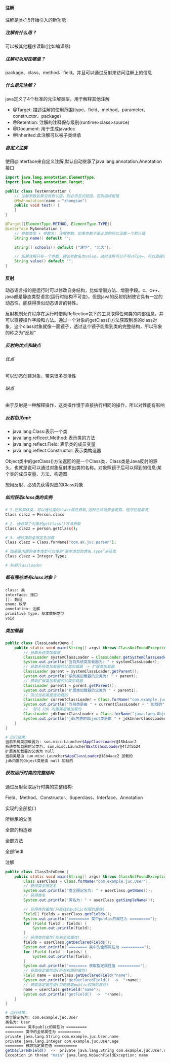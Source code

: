 #### 注解

注解是jdk1.5开始引入的新功能

##### 注解有什么用？

可以被其他程序读取(比如编译器)

##### 注解可以用在哪里？

package、class、method、field。并且可以通过反射来访问注解上的信息

##### 什么是元注解？

java定义了4个标准的元注解类型，用于解释其他注解

* @Target: 描述注解的使用范围(type、field、method、parameter、constructor、package)
* @Retention: 注解的注释保存级别(runtime>class>source)
* @Document: 用于生成javadoc
* @Inherited:此注解可以被子类继承

##### 自定义注解

使用@interface来自定义注解,默认自动继承了java.lang.annotation.Annotation接口

```java
import java.lang.annotation.ElementType;
import java.lang.annotation.Target;

public class TestAnnotation {
    // 注解参数如果没有默认值，则必须显式赋值，否则编译报错
    @MyAnnotation(name = "zhangsan")
    public void test() {
    }
}

@Target({ElementType.METHOD, ElementType.TYPE})
@interface MyAnnotation {
    // 参数类型 + 参数名: 注解参数，如果参数不是必填的可以设置一个默认值
    String name() default "";

    String[] schools() default {"清华", "北大"};

    // 如果注解只有一个参数，建议参数名为value，这时注解可以不写value=，可以直接填值
    String value() default "";
}
```

#### 反射

动态语言指的是运行时可以修改自身结构，比如增删方法、增删字段。c、c++、java都是静态类型语言(运行时结构不可变)，但是java的反射机制使它具有一定的动态性，能获得类似动态语言的特性。

反射机制允许程序在运行时借助Reflection包下的工具取得任何类的内部信息，并可以直接操作字段和方法。通过一个对象的getClass()方法获取到类的class对象，这个class对象就像一面镜子，透过这个镜子能看到类的完整结构，所以形象的称之为“反射”

##### 反射的优点和缺点

###### 优点

可以动态创建对象，带来很多灵活性

###### 缺点

由于反射是一种解释操作，这类操作慢于直接执行相同的操作，所以对性能有影响

##### 反射相关api:

* java.lang.Class:表示一个类
* java.lang.reflcect.Method: 表示类的方法
* java.lang.reflect.Field: 表示类的成员变量
* java.lang.reflect.Constructor: 表示类构造器

Object类中的getClass()方法返回的是一个Class类，Class类是Java反射的源头，也就是说可以通过对象反射求出类的名称。对象照镜子后可以得到的信息:某个类的成员变量、方法、构造器

想用反射，必须先获得对应的Class对象

##### 如何获取class类的实例

``` bash
# 1.已知具体类，可以通过类的class属性获取,这种方法最安全可靠，程序性能最高
Class clazz = Person.class

# 2. 通过某个对象的getClass()方法获取
Class clazz = person.getClass();

# 3. 通过类的全限定名加载
Class clazz = Class.forName("com.ak.juc.person");

# 如果是内置的基本类型可以使用“基本类型的类名.Type”来获取
Class clazz = Integer.Type;

# 利用ClassLoader
```

##### 都有哪些类有class对象？

```bash
class: 类
interface: 接口
[]: 数组
enum: 枚举
annotation: 注解
primitive type: 基本数据类型
void
```

##### 类加载器

```java
public class ClassLoaderDemo {
    public static void main(String[] args) throws ClassNotFoundException {
        // 获取系统类加载器
        ClassLoader systemClassLoader = ClassLoader.getSystemClassLoader();
        System.out.println("当前系统类加载器为: " + systemClassLoader);
        // 获取系统类加载器的父类加载器 -> 扩展类加载器
        ClassLoader parent = systemClassLoader.getParent();
        System.out.println("系统类加载器的父类为: " + parent);
        // 获取扩展类加载器的父类加载器
        ClassLoader parent1 = parent.getParent();
        System.out.println("扩展类加载器的父类为 " + parent1);
        // 测试当前类是谁加载的
        ClassLoader currentClassLoader = Class.forName("com.example.juc.ClassLoaderDemo").getClassLoader();
        System.out.println("当前类是由 " + currentClassLoader + " 加载的");
        //  测试 JDK 内置类是谁加载的
        ClassLoader jdkInnerClassLoader = Class.forName("java.lang.Object").getClassLoader();
        System.out.println("jdk内置的Object类是由 " + jdkInnerClassLoader + " 加载的");
    }
}
```

```bash
# 运行结果:
当前系统类加载器为: sun.misc.Launcher$AppClassLoader@18b4aac2
系统类加载器的父类为: sun.misc.Launcher$ExtClassLoader@4f3f5b24
扩展类加载器的父类为 null
当前类是由 sun.misc.Launcher$AppClassLoader@18b4aac2 加载的
jdk内置的Object类是由 null 加载的
```



##### 获取运行时类的完整结构

通过反射获取运行时类的完整结构:

Field、Method、Constructor、Superclass、Interface、Annotation

实现的全部接口

所继承的父类

全部的构造器

全部方法

全部fiedl

注解

```java
public class ClassInfoDemo {
    public static void main(String[] args) throws ClassNotFoundException, NoSuchFieldException {
        Class userClass = Class.forName("com.example.juc.User");
        // 获得类全限定名
        System.out.println("类全限定名为: " + userClass.getName());
        // 获得类名
        System.out.println("类名为: " + userClass.getSimpleName());

        // 获得类的属性(只能找到public权限的属性)
        Field[] fields = userClass.getFields();
        System.out.println("========= 类中public的属性为 =========");
        for (Field field : fields) {
            System.out.println(field);
        }
        // 获得类的属性(找到全部属性)
        fields = userClass.getDeclaredFields();
        System.out.println("======== 类中的全部属性为 ==========");
        for (Field field : fields) {
            System.out.println(field);
        }
        System.out.println("======== 获取指定属性值 ==========");
        // 获取指定属性值(所有权限的属性)
        Field name = userClass.getDeclaredField("name");
        System.out.println("getDeclaredField()  ->  "+name);
        // 获取指定属性值(只能获取public权限的属性)
        name = userClass.getField("name");
        System.out.println("getField()  ->  "+name);
    }
}
```

```bash
# 运行结果:
类全限定名为: com.example.juc.User
类名为: User
========= 类中public的属性为 =========
======== 类中的全部属性为 ==========
private java.lang.String com.example.juc.User.name
private java.lang.Integer com.example.juc.User.age
======== 获取指定属性值 ==========
getDeclaredField()  ->  private java.lang.String com.example.juc.User.name
Exception in thread "main" java.lang.NoSuchFieldException: name
```

























